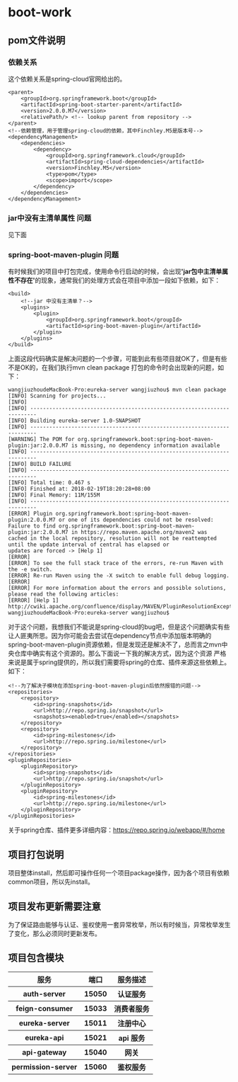 <h1>boot-work</h1>
<h2>pom文件说明</h2>
<h3>依赖关系</h3>
这个依赖关系是spring-cloud官网给出的。

    <parent>
        <groupId>org.springframework.boot</groupId>
        <artifactId>spring-boot-starter-parent</artifactId>
        <version>2.0.0.M7</version>
        <relativePath/> <!-- lookup parent from repository -->
    </parent>
    <!--依赖管理，用于管理spring-cloud的依赖，其中Finchley.M5是版本号-->
    <dependencyManagement>
        <dependencies>
            <dependency>
                <groupId>org.springframework.cloud</groupId>
                <artifactId>spring-cloud-dependencies</artifactId>
                <version>Finchley.M5</version>
                <type>pom</type>
                <scope>import</scope>
            </dependency>
        </dependencies>
    </dependencyManagement>
    
<h3>jar中没有主清单属性 问题</h3>
见下面
<h3>spring-boot-maven-plugin 问题</h3>
有时候我们的项目中打包完成，使用命令行启动的时候，会出现<strong>'jar包中主清单属性不存在'</strong>的现象，通常我们的处理方式会在项目中添加一段如下依赖，如下：

    <build>
        <!--jar 中没有主清单？-->
        <plugins>
            <plugin>
                <groupId>org.springframework.boot</groupId>
                <artifactId>spring-boot-maven-plugin</artifactId>
            </plugin>
        </plugins>
    </build>

上面这段代码确实是解决问题的一个步骤，可能到此有些项目就OK了，但是有些不是OK的，在我们执行mvn clean package 打包的命令时会出现新的问题，如下：
    
    wangjiuzhoudeMacBook-Pro:eureka-server wangjiuzhou$ mvn clean package
    [INFO] Scanning for projects...
    [INFO] 
    [INFO] ------------------------------------------------------------------------
    [INFO] Building eureka-server 1.0-SNAPSHOT
    [INFO] ------------------------------------------------------------------------
    [WARNING] The POM for org.springframework.boot:spring-boot-maven-plugin:jar:2.0.0.M7 is missing, no dependency information available
    [INFO] ------------------------------------------------------------------------
    [INFO] BUILD FAILURE
    [INFO] ------------------------------------------------------------------------
    [INFO] Total time: 0.467 s
    [INFO] Finished at: 2018-02-19T18:20:28+08:00
    [INFO] Final Memory: 11M/155M
    [INFO] ------------------------------------------------------------------------
    [ERROR] Plugin org.springframework.boot:spring-boot-maven-plugin:2.0.0.M7 or one of its dependencies could not be resolved: 
    Failure to find org.springframework.boot:spring-boot-maven-plugin:jar:2.0.0.M7 in https://repo.maven.apache.org/maven2 was 
    cached in the local repository, resolution will not be reattempted until the update interval of central has elapsed or 
    updates are forced -> [Help 1]
    [ERROR] 
    [ERROR] To see the full stack trace of the errors, re-run Maven with the -e switch.
    [ERROR] Re-run Maven using the -X switch to enable full debug logging.
    [ERROR] 
    [ERROR] For more information about the errors and possible solutions, please read the following articles:
    [ERROR] [Help 1] http://cwiki.apache.org/confluence/display/MAVEN/PluginResolutionException
    wangjiuzhoudeMacBook-Pro:eureka-server wangjiuzhou$ 

  对于这个问题，我想我们不能说是spring-cloud的bug吧，但是这个问题确实有些让人匪夷所思。因为你可能会去尝试在dependency节点中添加版本明确的
spring-boot-maven-plugin资源依赖，但是发现还是解决不了，总而言之mvn中央仓库中确实有这个资源的。那么下面说一下我的解决方式，因为这个资源
严格来说是属于spring提供的，所以我们需要将spring的仓库、插件来源这些依赖上。如下：

    <!--为了解决子模块在添加spring-boot-maven-plugin后依然报错的问题-->
    <repositories>
        <repository>
            <id>spring-snapshots</id>
            <url>http://repo.spring.io/snapshot</url>
            <snapshots><enabled>true</enabled></snapshots>
        </repository>
        <repository>
            <id>spring-milestones</id>
            <url>http://repo.spring.io/milestone</url>
        </repository>
    </repositories>
    <pluginRepositories>
        <pluginRepository>
            <id>spring-snapshots</id>
            <url>http://repo.spring.io/snapshot</url>
        </pluginRepository>
        <pluginRepository>
            <id>spring-milestones</id>
            <url>http://repo.spring.io/milestone</url>
        </pluginRepository>
    </pluginRepositories>
    
  关于spring仓库、插件更多详细内容：https://repo.spring.io/webapp/#/home
  
<h2>项目打包说明</h2>
项目整体install，然后即可操作任何一个项目package操作，因为各个项目有依赖common项目，所以先install。

<h2>项目发布更新需要注意</h2>
为了保证路由能够与认证、鉴权使用一套异常枚举，所以有时候当，异常枚举发生了变化，那么必须同时更新发布。

<h2>项目包含模块</h2>
  <table>
      <tr>
          <th>服务</th>
          <th>端口</th>
          <th>服务描述</th>
      </tr>
      <tr>
          <th>auth-server</th>
          <th>15050</th>
          <th>认证服务</th>
      </tr>
      <tr>
          <th>feign-consumer</th>
          <th>15033</th>
          <th>消费者服务</th>
      </tr>
      <tr>
          <th>eureka-server</th>
          <th>15011</th>
          <th>注册中心</th>
      </tr>
      <tr>
          <th>eureka-api</th>
          <th>15021</th>
          <th>api 服务</th>
      </tr>
      <tr>
          <th>api-gateway</th>
          <th>15040</th>
          <th>网关</th>
        </tr>
      <tr>
          <th>permission-server</th>
          <th>15060</th>
          <th>鉴权服务</th>
      </tr>
  </table>
  